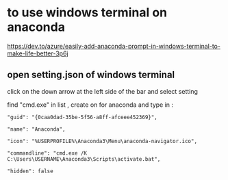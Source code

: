 # to use windows terminal on anaconda
https://dev.to/azure/easily-add-anaconda-prompt-in-windows-terminal-to-make-life-better-3p6j
## open setting.json of windows terminal
click on the down arrow at the left side of the bar and select setting

find "cmd.exe"
in list , create on for anaconda and type in :
```
"guid": "{0caa0dad-35be-5f56-a8ff-afceee452369}",

"name": "Anaconda",

"icon": "%USERPROFILE%\Anaconda3\Menu\anaconda-navigator.ico",

"commandline": "cmd.exe /K C:\Users\USERNAME\Anaconda3\Scripts\activate.bat",

"hidden": false
```
